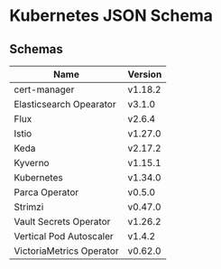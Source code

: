 # Kubernetes JSON Schema

## Schemas

| Name                     | Version |
| ------------------------ | ------- |
| cert-manager             | v1.18.2 |
| Elasticsearch Opearator  | v3.1.0  |
| Flux                     | v2.6.4  |
| Istio                    | v1.27.0 |
| Keda                     | v2.17.2 |
| Kyverno                  | v1.15.1 |
| Kubernetes               | v1.34.0 |
| Parca Operator           | v0.5.0  |
| Strimzi                  | v0.47.0 |
| Vault Secrets Operator   | v1.26.2 |
| Vertical Pod Autoscaler  | v1.4.2  |
| VictoriaMetrics Operator | v0.62.0 |
